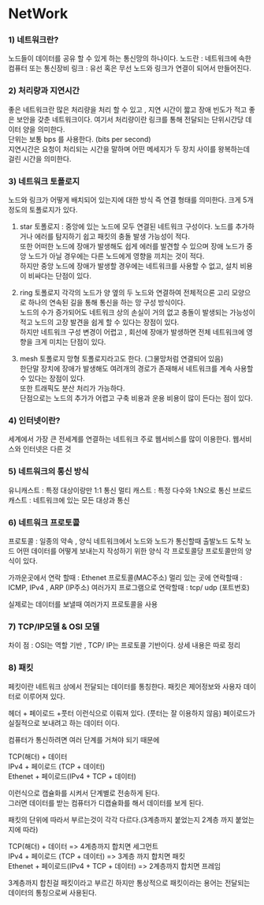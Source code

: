 # NetWork

### 1) 네트워크란?
노드들이 데이터를 공유 할 수 있게 하는 통신망의 하나이다.
노드란 : 네트워크에 속한 컴퓨터 또는 통신장비
링크 : 유선 혹은 무선 
노드와 링크가 연결이 되어서 만들어진다.

### 2) 처리량과 지연시간
좋은 네트워크란 많은 처리량을 처리 할 수 있고 , 지연 시간이 짧고 장애 빈도가 적고 좋은 보안을 갖춘 네트워크이다.
여기서 처리량이란
링크를 통해 전달되는 단위시간당 데이터 양을 의미한다.  
단위는 보통 bps 를 사용한다. (bits per second)  
지연시간은 요청이 처리되는 시간을 말하며 어떤 메세지가 두 장치 사이를 왕복하는데 걸린 시간을 의미한다.  

### 3) 네트워크 토폴로지
노드와 링크가 어떻게 배치되어 있는지에 대한 방식 즉 연결 형태를 의미한다.
크게 5개 정도의 토폴로지가 있다.
1. star 토폴로지 : 중앙에 있는 노드에 모두 연결된 네트워크 구성이다.
노드를 추가하거나 에러를 탐지하기 쉽고 패킷의 충돌 발생 가능성이 적다.  
또한 어떠한 노드에 장애가 발생해도 쉽게 에러를 발견할 수 있으며 장애 노드가 중앙 노드가 아닐 경우에는 다른 노드에게 영향을 끼치는 것이 적다.  
하지만 중앙 노드에 장애가 발생할 경우에는 네트워크를 사용할 수 없고, 설치 비용이 비싸다는 단점이 있다.  

2. ring 토폴로지
각각의 노드가 양 옆의 두 노드와 연결하여 전체적으론 고리 모양으로 하나의 연속된 길을 통해 통신을 하는 망 구성 방식이다.  
노드의 수가 증가되어도 네트워크 상의 손실이 거의 없고 충돌이 발생되는 가능성이 적고 노드의 고장 발견을 쉽게 할 수 있다는 장점이 있다.  
하지만 네트워크 구성 변경이 어렵고 , 회선에 장애가 발생하면 전체 네트워크에 영향을 크게 미치는 단점이 있다.  

3. mesh 토폴로지
망형 토폴로지라고도 한다. (그물망처럼 연결되어 있음)  
한단말 장치에 장애가 발생해도 여려개의 경로가 존재해서 네트워크를 계속 사용할 수 있다는 장점이 있다.  
또한 트래픽도 분산 처리가 가능하다.  
단점으로는 노드의 추가가 어렵고 구축 비용과 운용 비용이 많이 든다는 점이 있다.  

### 4) 인터넷이란?
세계에서 가장 큰 전세계를 연결하는 네트워크
주로 웹서비스를 많이 이용한다.
웹서비스와 인터넷은 다른  것

### 5) 네트워크의 통신 방식
유니캐스트 : 특정 대상이랑만 1:1 통신
멀티 캐스트 : 특정 다수와 1:N으로 통신
브로드 캐스트 : 네트워크에 있는 모든 대상과 통신

### 6) 네트워크 프로토콜
프로토콜 : 일종의 약속 , 양식
네트워크에서 노드와 노드가 통신할때 출발노드 도착 노드 어떤 데이터를 어떻게 보내는지 작성하기 위한 양식
각 프로토콜당 프로토콜만의 양식이 있다.

가까운곳에서 연락 할때 : Ethenet 프로토콜(MAC주소)
멀리 있는 곳에 연락할때 : ICMP, IPv4 , ARP (IP주소)
여러가지 프로그램으로 연락할때 : tcp/ udp (포트번호)

실제로는 데이터를 보낼때 여러가지 프로토콜을 사용


### 7) TCP/IP모델 & OSI 모델
차이 점 : OSI는 역할 기반 , TCP/ IP는 프로토콜 기반이다.
상세 내용은 따로 정리

### 8) 패킷
페킷이란 네트워크 상에서 전달되는 데이터를 통칭한다.
패킷은 제어정보와 사용자 데이터로 이루어져 있다. 

헤더 + 페이로드 +풋터
이런식으로 이뤄져 있다. (풋터는 잘 이용하지 않음)
페이로드가 실질적으로 보내려고 하는 데이터 이다.

컴퓨터가 통신하려면 여러 단계를 거쳐야 되기 때문에  

TCP(해더) + 데이터  
IPv4 + 페이로드 (TCP + 데이터)  
Ethenet + 페이로드(IPv4 + TCP + 데이터)  

이런식으로 캡슐화를 시켜서 단계별로 전송하게 된다.  
그러면 데이터를 받는 컴퓨터가 디캡슐화를 해서 데이터를 보게 된다.  

패킷의 단위에 따라서 부르는것이 각각 다르다.(3계층까지 붙었는지 2계층 까지 붙었는지에 따라)  

TCP(해더) + 데이터  => 4계층까지 합치면 세그먼트  
IPv4 + 페이로드 (TCP + 데이터)  => 3계층 까지 합치면 패킷  
Ethenet + 페이로드(IPv4 + TCP + 데이터) => 2계층까지 합치면 프레임  

3계층까지 합친걸 패킷이라고 부르긴 하지만 통상적으로 패킷이라는 용어는 전달되는 데이터의 통칭으로써 사용된다.  

